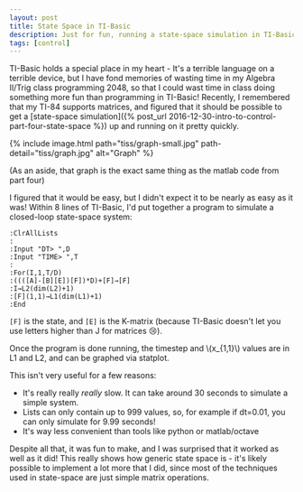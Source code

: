 ```yaml
---
layout: post
title: State Space in TI-Basic
description: Just for fun, running a state-space simulation in TI-Basic
tags: [control]
---
```

TI-Basic holds a special place in my heart - It's a terrible language on a terrible device, but I have fond memories of wasting time in my Algebra II/Trig class programming 2048, so that I could wast time in class doing something more fun than programming in TI-Basic! Recently, I remembered that my TI-84 supports matrices, and figured that it should be possible to get a [state-space simulation]({% post_url 2016-12-30-intro-to-control-part-four-state-space %}) up and running on it pretty quickly.

{% include image.html path="tiss/graph-small.jpg" path-detail="tiss/graph.jpg" alt="Graph" %}

(As an aside, that graph is the exact same thing as the matlab code from part four)

I figured that it would be easy, but I didn't expect it to be nearly as easy as it was! Within 8 lines of TI-Basic, I'd put together a program to simulate a closed-loop state-space system:

```tibasic
:ClrAllLists
:
:Input "DT> ",D
:Input "TIME> ",T
:
:For(I,1,T/D)
:((([A]-[B][E])[F])*D)+[F]→[F]
:I→L2(dim(L2)+1)
:[F](1,1)→L1(dim(L1)+1)
:End
```

`[F]` is the state, and `[E]` is the K-matrix (because TI-Basic doesn't let you use letters higher than J for matrices :cry:).

Once the program is done running, the timestep and \\(x\_{1,1}\\) values are in L1 and L2, and can be graphed via statplot.

This isn't very useful for a few reasons:

* It's really really *really* slow. It can take around 30 seconds to simulate a simple system.
* Lists can only contain up to 999 values, so, for example if dt=0.01, you can only simulate for 9.99 seconds!
* It's way less convenient than tools like python or matlab/octave

Despite all that, it was fun to make, and I was surprised that it worked as well as it did! This really shows how generic state space is - it's likely possible to implement a lot more that I did, since most of the techniques used in state-space are just simple matrix operations.
